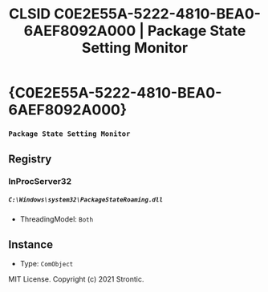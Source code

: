 ﻿---
title: "CLSID C0E2E55A-5222-4810-BEA0-6AEF8092A000 | Package State Setting Monitor"
excerpt: What is COM-Object CLSID C0E2E55A-5222-4810-BEA0-6AEF8092A000?
---

# {C0E2E55A-5222-4810-BEA0-6AEF8092A000}

### `Package State Setting Monitor`

## Registry


### InProcServer32

##### `C:\Windows\system32\PackageStateRoaming.dll`
* ThreadingModel: `Both`

## Instance

* Type: `ComObject`

MIT License. Copyright (c) 2021 Strontic.


